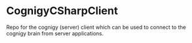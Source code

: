# CognigyCSharpClient
Repo for the cognigy (server) client which can be used 
to connect to the cognigy brain from server applications.

